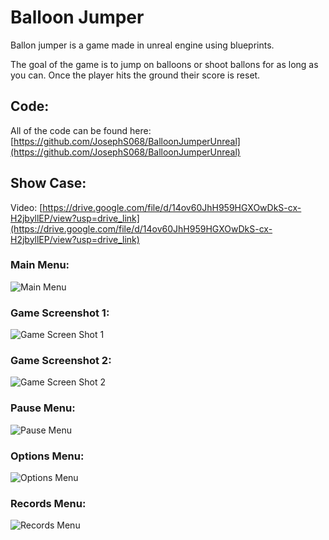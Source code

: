 # Balloon Jumper
Ballon jumper is a game made in unreal engine using blueprints.

The goal of the game is to jump on balloons or shoot ballons for as long as you can. Once the player hits the ground their score is reset. 

## Code:
All of the code can be found here: [https://github.com/JosephS068/BalloonJumperUnreal](https://github.com/JosephS068/BalloonJumperUnreal)

## Show Case:

Video: [https://drive.google.com/file/d/14ov60JhH959HGXOwDkS-cx-H2jbyllEP/view?usp=drive_link](https://drive.google.com/file/d/14ov60JhH959HGXOwDkS-cx-H2jbyllEP/view?usp=drive_link)

### Main Menu:

![Main Menu](https://JosephS068.github.io/Game_Projects/Unreal/Balloon_Resources/Main_Menu.PNG)

### Game Screenshot 1:

![Game Screen Shot 1](https://JosephS068.github.io/Game_Projects/Unreal/Balloon_Resources/Game.PNG)

### Game Screenshot 2:

![Game Screen Shot 2](https://JosephS068.github.io/Game_Projects/Unreal/Balloon_Resources/Game_2.PNG)

### Pause Menu:

![Pause Menu](https://JosephS068.github.io/Game_Projects/Unreal/Balloon_Resources/Pause_Menu.PNG)

### Options Menu:

![Options Menu](https://JosephS068.github.io/Game_Projects/Unreal/Balloon_Resources/Options_Menu.PNG)

### Records Menu:

![Records Menu](https://JosephS068.github.io/Game_Projects/Unreal/Balloon_Resources/Records_Menu.PNG)

